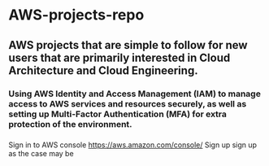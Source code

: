 # AWS-projects-repo
## AWS projects that are simple to follow for new users that are primarily interested in Cloud Architecture and Cloud Engineering.
### Using AWS Identity and Access Management (IAM) to manage access to AWS services and resources securely, as well as setting up Multi-Factor Authentication (MFA) for extra protection of the environment.
### 
Sign in to AWS console https://aws.amazon.com/console/
Sign up sign up as the case may be
